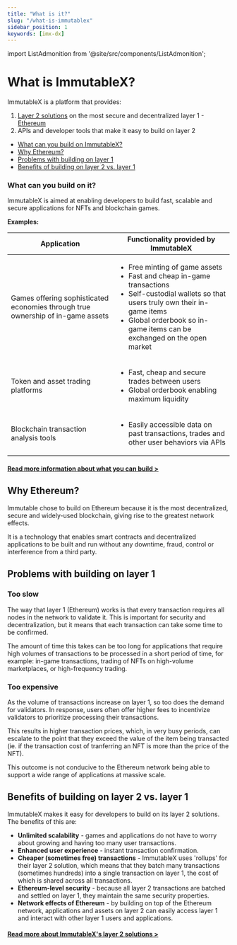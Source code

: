 ```yaml
---
title: "What is it?"
slug: "/what-is-immutablex"
sidebar_position: 1
keywords: [imx-dx]
---
```


import ListAdmonition from '@site/src/components/ListAdmonition';

# What is ImmutableX?

ImmutableX is a platform that provides:
1. [Layer 2 solutions](./immutable-layer-2) on the most secure and decentralized layer 1 - [Ethereum](#why-ethereum)
2. APIs and developer tools that make it easy to build on layer 2

<ListAdmonition title="On this page:">
    <ul>
        <li><a href="#what-can-you-build-on-it">What can you build on ImmutableX?</a></li>
        <li><a href="#why-ethereum">Why Ethereum?</a></li>
        <li><a href="#problems-with-building-on-layer-1">Problems with building on layer 1</a></li>
        <li><a href="#benefits-of-building-on-layer-2-vs-layer-1">Benefits of building on layer 2 vs. layer 1</a></li>
    </ul>
</ListAdmonition>

### What can you build on it?
ImmutableX is aimed at enabling developers to build fast, scalable and secure applications for NFTs and blockchain games. 

**Examples:**

| Application | Functionality provided by ImmutableX |
| --- | --- |
| Games offering sophisticated economies through true ownership of in-game assets | <ul><li>Free minting of game assets</li><li>Fast and cheap in-game transactions</li><li>Self-custodial wallets so that users truly own their in-game items</li><li>Global orderbook so in-game items can be exchanged on the open market</li></ul> |
| Token and asset trading platforms | <ul><li>Fast, cheap and secure trades between users</li><li>Global orderbook enabling maximum liquidity</li></ul> |
| Blockchain transaction analysis tools | <ul><li>Easily accessible data on past transactions, trades and other user behaviors via APIs</li></ul> |

#### [Read more information about what you can build >](./what-can-you-build)


## Why Ethereum?

Immutable chose to build on Ethereum because it is the most decentralized, secure and widely-used blockchain, giving rise to the greatest network effects.

It is a technology that enables smart contracts and decentralized applications to be built and run without any downtime, fraud, control or interference from a third party.

## Problems with building on layer 1

### Too slow
The way that layer 1 (Ethereum) works is that every transaction requires all nodes in the network to validate it. This is important for security and decentralization, but it means that each transaction can take some time to be confirmed.

The amount of time this takes can be too long for applications that require high volumes of transactions to be processed in a short period of time, for example: in-game transactions, trading of NFTs on high-volume marketplaces, or high-frequency trading.

### Too expensive

As the volume of transactions increase on layer 1, so too does the demand for validators. In response, users often offer higher fees to incentivize validators to prioritize processing their transactions.

This results in higher transaction prices, which, in very busy periods, can escalate to the point that they exceed the value of the item being transacted (ie. if the transaction cost of tranferring an NFT is more than the price of the NFT).

This outcome is not conducive to the Ethereum network being able to support a wide range of applications at massive scale.


## Benefits of building on layer 2 vs. layer 1
ImmutableX makes it easy for developers to build on its layer 2 solutions. The benefits of this are:
* **Unlimited scalability** - games and applications do not have to worry about growing and having too many user transactions.
* **Enhanced user experience** - instant transaction confirmation.
* **Cheaper (sometimes free) transactions** - ImmutableX uses 'rollups' for their layer 2 solution, which means that they batch many transactions (sometimes hundreds) into a single transaction on layer 1, the cost of which is shared across all transactions.
* **Ethereum-level security** - because all layer 2 transactions are batched and settled on layer 1, they maintain the same security properties.
* **Network effects of Ethereum** - by building on top of the Ethereum network, applications and assets on layer 2 can easily access layer 1 and interact with other layer 1 users and applications.

#### [Read more about ImmutableX's layer 2 solutions >](./immutable-layer-2)